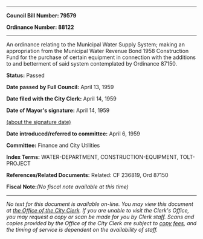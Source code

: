 

********

**Council Bill Number: 79579**
   
**Ordinance Number: 88122**
********

 An ordinance relating to the Municipal Water Supply System; making an appropriation from the Municipal Water Revenue Bond 1958 Construction Fund for the purchase of certain equipment in connection with the additions to and betterment of said system contemplated by Ordinance 87150.

**Status:** Passed
   
**Date passed by Full Council:** April 13, 1959
   
**Date filed with the City Clerk:** April 14, 1959
   
**Date of Mayor's signature:** April 14, 1959
   
[(about the signature date)](/~public/approvaldate.htm)
   
   
   
**Date introduced/referred to committee:** April 6, 1959
   
**Committee:** Finance and City Utilities
   
   
**Index Terms:** WATER-DEPARTMENT, CONSTRUCTION-EQUIPMENT, TOLT-PROJECT

**References/Related Documents:** Related: CF 236819, Ord 87150

**Fiscal Note:**_(No fiscal note available at this time)_
********

_No text for this document is available on-line. You may view this document at [the Office of the City Clerk](http://www.seattle.gov/leg/clerk/contactUs.htm). If you are unable to visit the Clerk's Office, you may request a copy or scan be made for you by Clerk staff. Scans and copies provided by the Office of the City Clerk are subject to [copy fees](http://clerk.seattle.gov/~public/clerkfees.htm), and the timing of service is dependent on the availability of staff._

